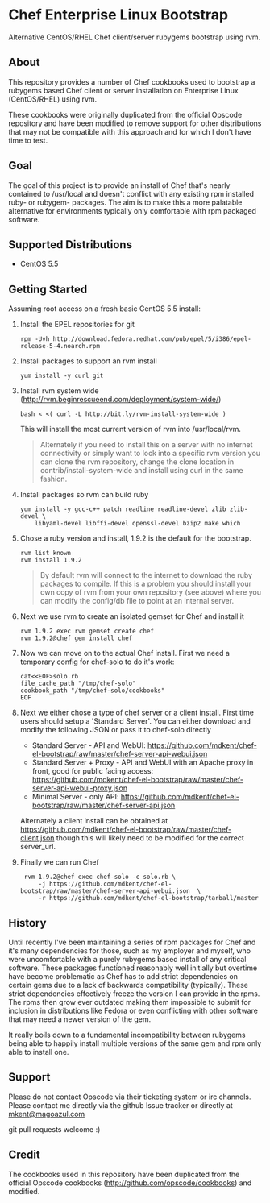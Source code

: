 Chef Enterprise Linux Bootstrap
===============================

Alternative CentOS/RHEL Chef client/server rubygems bootstrap using rvm.


About
-----

This repository provides a number of Chef cookbooks used to bootstrap a
rubygems based Chef client or server installation on Enterprise Linux
(CentOS/RHEL) using rvm.

These cookbooks were originally duplicated from the official Opscode repository
and have been modified to remove support for other distributions that may not
be compatible with this approach and for which I don't have time to test.


Goal
----

The goal of this project is to provide an install of Chef that's nearly
contained to /usr/local and doesn't conflict with any existing rpm installed
ruby- or rubygem- packages. The aim is to make this a more palatable
alternative for environments typically only comfortable with rpm packaged
software.


Supported Distributions
-----------------------

* CentOS 5.5


Getting Started
---------------

Assuming root access on a fresh basic CentOS 5.5 install:

1. Install the EPEL repositories for git

       rpm -Uvh http://download.fedora.redhat.com/pub/epel/5/i386/epel-release-5-4.noarch.rpm

2. Install packages to support an rvm install

       yum install -y curl git

3. Install rvm system wide (http://rvm.beginrescueend.com/deployment/system-wide/)

       bash < <( curl -L http://bit.ly/rvm-install-system-wide )

   This will install the most current version of rvm into /usr/local/rvm.

   > Alternately if you need to install this on a server with no internet
   > connectivity or simply want to lock into a specific rvm version you can 
   > clone the rvm repository, change the clone location in 
   > contrib/install-system-wide and install using curl in the same fashion.

4. Install packages so rvm can build ruby

       yum install -y gcc-c++ patch readline readline-devel zlib zlib-devel \
           libyaml-devel libffi-devel openssl-devel bzip2 make which

5. Chose a ruby version and install, 1.9.2 is the default for the bootstrap.

       rvm list known
       rvm install 1.9.2

   > By default rvm will connect to the internet to download the ruby packages 
   > to compile. If this is a problem you should install your own copy of rvm
   > from your own repository (see above) where you can modify the config/db 
   > file to point at an internal server.

6. Next we use rvm to create an isolated gemset for Chef and install it

       rvm 1.9.2 exec rvm gemset create chef
       rvm 1.9.2@chef gem install chef

7. Now we can move on to the actual Chef install. First we need a temporary
   config for chef-solo to do it's work:

       cat<<EOF>solo.rb
       file_cache_path "/tmp/chef-solo"
       cookbook_path "/tmp/chef-solo/cookbooks"
       EOF
       
8. Next we either chose a type of chef server or a client install. First time
   users should setup a 'Standard Server'. You can either download and modify
   the following JSON or pass it to chef-solo directly
   * Standard Server - API and WebUI:
     https://github.com/mdkent/chef-el-bootstrap/raw/master/chef-server-api-webui.json
   * Standard Server + Proxy - API and WebUI with an Apache proxy in front,
     good for public facing access: 
     https://github.com/mdkent/chef-el-bootstrap/raw/master/chef-server-api-webui-proxy.json
   * Minimal Server - only API: 
     https://github.com/mdkent/chef-el-bootstrap/raw/master/chef-server-api.json

   Alternately a client install can be obtained at
   https://github.com/mdkent/chef-el-bootstrap/raw/master/chef-client.json
   though this will likely need to be modified for the correct server_url.

8. Finally we can run Chef  

        rvm 1.9.2@chef exec chef-solo -c solo.rb \
            -j https://github.com/mdkent/chef-el-bootstrap/raw/master/chef-server-api-webui.json  \
            -r https://github.com/mdkent/chef-el-bootstrap/tarball/master

History
-------

Until recently I've been maintaining a series of rpm packages for Chef and it's
many dependencies for those, such as my employer and myself, who were
uncomfortable with a purely rubygems based install of any critical software.
These packages functioned reasonably well initially but overtime have become
problematic as Chef has to add strict dependencies on certain gems due to a
lack of backwards compatibility (typically). These strict dependencies
effectively freeze the version I can provide in the rpms. The rpms then grow
ever outdated making them impossible to submit for inclusion in distributions
like Fedora or even conflicting with other software that may need a newer
version of the gem. 

It really boils down to a fundamental incompatibility between rubygems being
able to happily install multiple versions of the same gem and rpm only able to
install one.


Support
-------

Please do not contact Opscode via their ticketing system or irc channels.
Please contact me directly via the github Issue tracker or directly at
mkent@magoazul.com

git pull requests welcome :)


Credit
------

The cookbooks used in this repository have been duplicated from the official
Opscode cookbooks (http://github.com/opscode/cookbooks) and modified.
